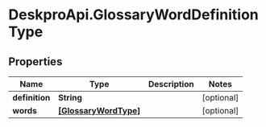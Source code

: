 # DeskproApi.GlossaryWordDefinitionType

## Properties
Name | Type | Description | Notes
------------ | ------------- | ------------- | -------------
**definition** | **String** |  | [optional] 
**words** | [**[GlossaryWordType]**](GlossaryWordType.md) |  | [optional] 


